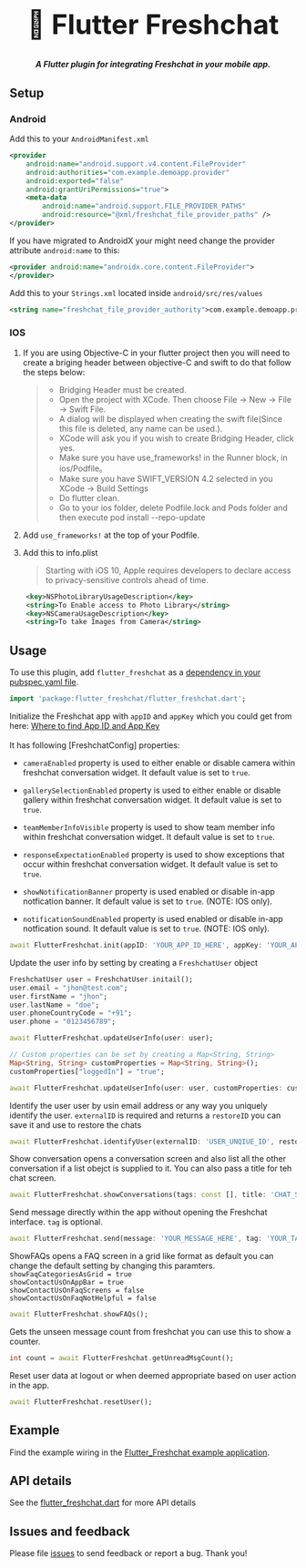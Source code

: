 <p align="center">
  <h1 align="center" style="font-size: 48px;">💬 Flutter Freshchat</h1>
  <h5 align="center">
A Flutter plugin for integrating Freshchat in your mobile app.
</p>

## Setup

### Android

Add this to your `AndroidManifest.xml`

```xml
<provider
    android:name="android.support.v4.content.FileProvider"
    android:authorities="com.example.demoapp.provider"
    android:exported="false"
    android:grantUriPermissions="true">
    <meta-data
        android:name="android.support.FILE_PROVIDER_PATHS"
        android:resource="@xml/freshchat_file_provider_paths" />
</provider>
```

If you have migrated to AndroidX your might need change the provider attribute `android:name` to this:

```xml
<provider android:name="androidx.core.content.FileProvider">
</provider>
```

Add this to your `Strings.xml` located inside `android/src/res/values`

```xml
<string name="freshchat_file_provider_authority">com.example.demoapp.provider</string>
```

### IOS

1. If you are using Objective-C in your flutter project then you will need to create a briging header between objective-C and swift to do that follow the steps below:

   > - Bridging Header must be created.
   > - Open the project with XCode. Then choose File -> New -> File -> Swift File.
   > - A dialog will be displayed when creating the swift file(Since this file is deleted, any name can be used.).
   > - XCode will ask you if you wish to create Bridging Header, click yes.
   > - Make sure you have use_frameworks! in the Runner block, in ios/Podfile。
   > - Make sure you have SWIFT_VERSION 4.2 selected in you XCode -> Build Settings
   > - Do flutter clean.
   > - Go to your ios folder, delete Podfile.lock and Pods folder and then execute pod install --repo-update

2. Add `use_frameworks!` at the top of your Podfile.
3. Add this to info.plist
   > Starting with iOS 10, Apple requires developers to declare access to privacy-sensitive controls ahead of time.

```xml
    <key>NSPhotoLibraryUsageDescription</key>
    <string>To Enable access to Photo Library</string>
    <key>NSCameraUsageDescription</key>
    <string>To take Images from Camera</string>
```

<!-- 4. At this point if you try to build you will get an error something related to duplicate `info.plist` (Note: It's something to do with Freshchat) you can remove this info by following the below instructions:

- Open your `.xcworkspace` in xcode.
- Goto to `Pods`.
- Select target `flutter_freshchat`.
- Select Build Phases and then go to Compile Sources.
- Look for two `info.plist` entries and remove them. -->

## Usage

To use this plugin, add `flutter_freshchat` as a [dependency in your pubspec.yaml file](https://flutter.io/platform-plugins/).

```dart
import 'package:flutter_freshchat/flutter_freshchat.dart';
```

Initialize the Freshchat app with `appID` and `appKey` which you could get from here: [Where to find App ID and App Key](https://support.freshchat.com/support/solutions/articles/229192)<br/><br/>
It has following [FreshchatConfig] properties:

- `cameraEnabled` property is used to either enable or disable camera
  within freshchat conversation widget. It default value is set to `true`.

- `gallerySelectionEnabled` property is used to either enable or disable gallery
  within freshchat conversation widget. It default value is set to `true`.

- `teamMemberInfoVisible` property is used to show team member info
  within freshchat conversation widget. It default value is set to `true`.

- `responseExpectationEnabled` property is used to show exceptions that occur
  within freshchat conversation widget. It default value is set to `true`.

- `showNotificationBanner` property is used enabled or disable in-app notfication
  banner. It default value is set to `true`. (NOTE: IOS only).

- `notificationSoundEnabled` property is used enabled or disable in-app notfication
  sound. It default value is set to `true`. (NOTE: IOS only).

```dart
await FlutterFreshchat.init(appID: 'YOUR_APP_ID_HERE', appKey: 'YOUR_APP_KEY_HERE');
```

Update the user info by setting by creating a `FreshchatUser` object

```dart
FreshchatUser user = FreshchatUser.initail();
user.email = "jhon@test.com";
user.firstName = "jhon";
user.lastName = "doe";
user.phoneCountryCode = "+91";
user.phone = "0123456789";

await FlutterFreshchat.updateUserInfo(user: user);

// Custom properties can be set by creating a Map<String, String>
Map<String, String> customProperties = Map<String, String>();
customProperties["loggedIn"] = "true";

await FlutterFreshchat.updateUserInfo(user: user, customProperties: customProperties);
```

Identify the user user by usin email address or any way you uniquely identify the user.
`externalID` is required and returns a `restoreID` you can save it and use to restore the chats

```dart
await FlutterFreshchat.identifyUser(externalID: 'USER_UNQIUE_ID', restoreID: 'USER_RESTORE_ID');
```

Show conversation opens a conversation screen and also list all the other conversation if a list obejct is supplied to it. You can also pass a title for teh chat screen.

```dart
await FlutterFreshchat.showConversations(tags: const [], title: 'CHAT_SCREEN_TITLE');
```

Send message directly within the app without opening the Freshchat interface. `tag` is optional.

```dart
await FlutterFreshchat.send(message: 'YOUR_MESSAGE_HERE', tag: 'YOUR_TAG_HERE');
```

ShowFAQs opens a FAQ screen in a grid like format as default you can change the default setting by changing this paramters.<br>
`showFaqCategoriesAsGrid = true`<br>
`showContactUsOnAppBar = true`<br>
`showContactUsOnFaqScreens = false`<br>
`showContactUsOnFaqNotHelpful = false`<br>

```dart
await FlutterFreshchat.showFAQs();
```

Gets the unseen message count from freshchat you can use this to show a counter.

```dart
int count = await FlutterFreshchat.getUnreadMsgCount();
```

Reset user data at logout or when deemed appropriate based on user action in the app.

```dart
await FlutterFreshchat.resetUser();
```

## Example

Find the example wiring in the [Flutter_Freshchat example application](https://github.com/fayeed/flutter_freshchat/blob/master/example/lib/main.dart).

## API details

See the [flutter_freshchat.dart](https://github.com/fayeed/flutter_freshchat/blob/master/lib/flutter_freshchat.dart) for more API details

## Issues and feedback

Please file [issues](https://github.com/fayeed/flutter_freshchat/issues)
to send feedback or report a bug. Thank you!
